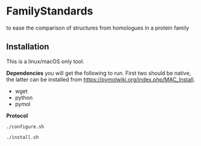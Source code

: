 # FamilyStandards
to ease the comparison of structures from homologues in a protein family

## Installation
This is a linux/macOS only tool.

**Dependencies**
you will get the following to run. First two should be native, the latter can be installed from https://pymolwiki.org/index.php/MAC_Install. 
* wget
* python
* pymol

**Protocol**

`./configure.sh`

`./install.sh`



